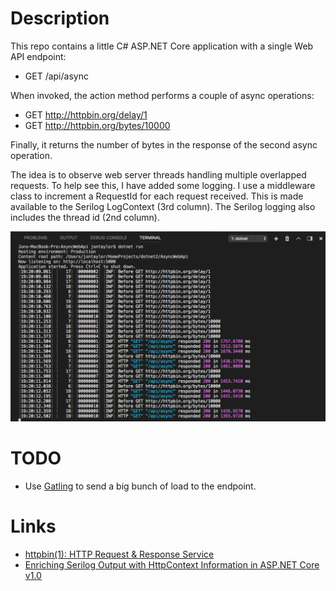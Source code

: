 # Description

This repo contains a little C# ASP.NET Core application with a single Web API endpoint:

* GET /api/async

When invoked, the action method performs a couple of async operations:

* GET http://httpbin.org/delay/1
* GET http://httpbin.org/bytes/10000

Finally, it returns the number of bytes in the response of the second async operation.

The idea is to observe web server threads handling multiple overlapped requests. To help see this, I have added some logging. I use a middleware class to increment a RequestId for each request received. This is made available to the Serilog LogContext (3rd column). The Serilog logging also includes the thread id (2nd column).

![Console](Screenshots/console.png)

# TODO

* Use [Gatling](https://gatling.io/) to send a big bunch of load to the endpoint.

# Links

* [httpbin(1): HTTP Request & Response Service](http://httpbin.org)
* [Enriching Serilog Output with HttpContext Information in ASP.NET Core v1.0](http://mylifeforthecode.com/enriching-serilog-output-with-httpcontext-information-in-asp-net-core/)
